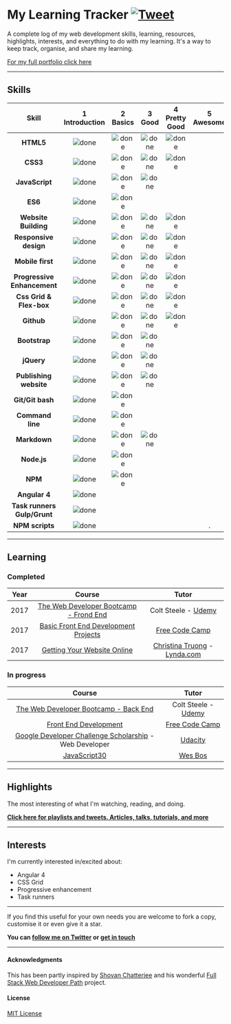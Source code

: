 # My Learning Tracker [![Tweet](https://img.shields.io/twitter/url/http/shields.io.svg?style=social)](https://twitter.com/intent/tweet?text=Web%20Dev%20learning%20tracker%20&url=https://github.com/Syknapse/My-Learning-Tracker&via=syknapse&hashtags=100DaysofCode)

A complete log of my web development skills, learning, resources, highlights, interests, and everything to do with my learning. It's a way to keep track, organise, and share my learning.

[For my full portfolio click here](https://syknapse.github.io/Syk-Houdeib/)

----

## Skills

[done]: https://user-images.githubusercontent.com/29199184/32275438-8385f5c0-bf0b-11e7-9406-42265f71e2bd.png

|Skill| 1<br>Introduction | 2<br>Basics | 3<br>Good | 4<br>Pretty Good | 5<br>Awesome |
|:--------:|:---:|:---:|:---:|:---:|:---:|
|**HTML5**| ![done][done] | ![done][done] | ![done][done] | ![done][done] | |
|**CSS3**| ![done][done] | ![done][done] | ![done][done] | ![done][done] | |
|**JavaScript**| ![done][done] | ![done][done] | ![done][done] |  |  |
|**ES6**| ![done][done] | ![done][done] |  |  |  |
|**Website Building**| ![done][done] | ![done][done] | ![done][done] | ![done][done] |  |
|**Responsive design**| ![done][done] | ![done][done] | ![done][done] | ![done][done] |  |
|**Mobile first**| ![done][done] | ![done][done] | ![done][done] | ![done][done] |  |
|**Progressive Enhancement**| ![done][done] | ![done][done] | ![done][done] | ![done][done] |  |
|**Css Grid & Flex-box**| ![done][done] | ![done][done] | ![done][done] | ![done][done] |  |
|**Github**| ![done][done] | ![done][done] | ![done][done] | ![done][done] |  |
|**Bootstrap**| ![done][done] | ![done][done] | ![done][done] |  |  |
|**jQuery**| ![done][done] | ![done][done] | ![done][done] |  |  |
|**Publishing website**| ![done][done] | ![done][done] | ![done][done] |  |  |
|**Git/Git bash**| ![done][done] | ![done][done] |  |  |  |
|**Command line**| ![done][done] | ![done][done] |  |  |  |
|**Markdown**| ![done][done] | ![done][done] | ![done][done] |  |  |
|**Node.js**| ![done][done] | ![done][done] |  |  |  |
|**NPM**| ![done][done] | ![done][done] |  |  |  |
|**Angular 4**| ![done][done] |  |  |  |  |
|**Task runners Gulp/Grunt**| ![done][done] |  |  |  |  |
|**NPM scripts**| ![done][done] |  |  |  | . |


---

## Learning

### Completed

|Year|Course|Tutor|
|:---:|:---:|:---:|
|2017|[The Web Developer Bootcamp - Frond End](https://www.udemy.com/the-web-developer-bootcamp)| Colt Steele - [Udemy](https://www.udemy.com)|
|2017|[Basic Front End Development Projects](https://www.freecodecamp.org/syknapse)|[Free Code Camp](https://www.freecodecamp.org)|
|2017|[Getting Your Website Online](https://www.lynda.com/Web-Development-tutorials/Getting-Your-Website-Online/609031-2.html)|[Christina Truong](https://twitter.com/christinatruong) - [Lynda.com](https://www.lynda.com/)|

### In progress

|Course|Tutor|
|:---:|:---:|
|[The Web Developer Bootcamp - Back End](https://www.udemy.com/the-web-developer-bootcamp)| Colt Steele - [Udemy](https://www.udemy.com)|
|[Front End Development](https://www.freecodecamp.org/syknapse)|[Free Code Camp](https://www.freecodecamp.org)|
|[Google Developer Challenge Scholarship](https://www.udacity.com/google-scholarships) - Web Developer|[Udacity](https://www.udacity.com)|
|[JavaScript30](https://javascript30.com/)|[Wes Bos](https://twitter.com/wesbos)|


---

## Highlights

The most interesting of what I'm watching, reading, and doing.

[**Click here for playlists and tweets. Articles, talks, tutorials, and more**](https://syknapse.github.io/My-Learning-Tracker/)

---

## Interests

I'm currently interested in/excited about:

+ Angular 4
+ CSS Grid
+ Progressive enhancement
+ Task runners



-----

If you find this useful for your own needs you are welcome to fork a copy, customise it or even give it a star. 

**You can [follow me on Twitter](https://twitter.com/Syknapse) or [get in touch](https://syknapse.github.io/Syk-Houdeib/#contact)**

---

#### Acknowledgments 

This has been partly inspired by [Shovan Chatterjee](https://twitter.com/shovan_ch) and his wonderful [Full Stack Web Developer Path](https://github.com/shovanch/fullstack-web-developer-path) project. 

#### License 

[MIT License](https://github.com/Syknapse/My-Learning-Tracker/blob/master/LICENSE)


